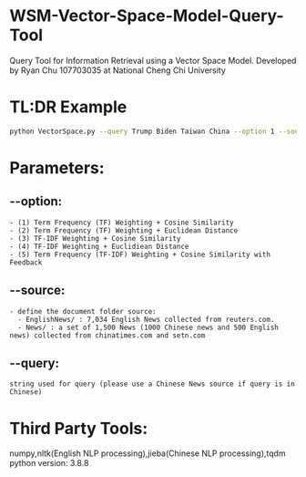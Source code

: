 # WSM-Vector-Space-Model-Query-Tool

Query Tool for Information Retrieval using a Vector Space Model. Developed by Ryan Chu 107703035 at National Cheng Chi University 

# TL:DR Example
```sh
python VectorSpace.py --query Trump Biden Taiwan China --option 1 --source EnglishNews/
```

# Parameters:
  ## --option:
    - (1) Term Frequency (TF) Weighting + Cosine Similarity
    - (2) Term Frequency (TF) Weighting + Euclidean Distance
    - (3) TF-IDF Weighting + Cosine Similarity
    - (4) TF-IDF Weighting + Euclidiean Distance
    - (5) Term Frequency (TF-IDF) Weighting + Cosine Similarity with Feedback
  ## --source:
    - define the document folder source:
      - EnglishNews/ : 7,034 English News collected from reuters.com.
      - News/ : a set of 1,500 News (1000 Chinese news and 500 English news) collected from chinatimes.com and setn.com
  ## --query:
    string used for query (please use a Chinese News source if query is in Chinese)
    
# Third Party Tools:
  numpy,nltk(English NLP processing),jieba(Chinese NLP processing),tqdm
  python version: 3.8.8
